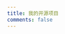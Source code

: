 ```yaml
---
title: 我的开源项目
comments: false
---
```


<script>
  window.addEventListener('load', init)
  // document.addEventListener('pjax:complete', init)
  function init() {
    document.querySelector('.project-list').addEventListener('click', function(e) {
      console.log(e)
      console.log(e.target)
      console.log(e.currentTarget)
      const targetEl = e.target
      if (targetEl.dataset['github']) {
        goUrl(targetEl.dataset['github'])
      } else {
        const projectItem = targetEl.closest('.project-item')
        const githubUrl = projectItem.dataset['github']
        goUrl(githubUrl)
      }
      return false
    })
    loadProjectList(projectList)
  }
  function goUrl(url) {
    if (!url) return
    window.open(url, '_blank')
  }
  function genUrlGroup (projectName) {
    return {
      repo: `https://github.com/gxr404/${projectName}`,
      star: `https://img.shields.io/github/stars/gxr404/${projectName}`,
      fork: `https://img.shields.io/github/forks/gxr404/${projectName}`,
    }
  }
  const projectList = [
    {
      name: 'yuque-dl',
      desc: 'yuque 语雀知识库下载',
      ...genUrlGroup('yuque-dl')
    },
    {
      name: 'gen-short-vid',
      desc: '便捷生成短视频',
      ...genUrlGroup('gen-short-vid')
    },
    {
      name: 'BilibiliVideoDownloadFork',
      desc: 'fork自BilibiliVideoDownload, 为了修复已知bug',
      ...genUrlGroup('BilibiliVideoDownloadFork')
    },
    {
      name: 'blockchain-tool',
      desc: '区块链工具集',
      ...genUrlGroup('blockchain-tool')
    },
    {
      name: 'comic-book-dl',
      desc: '漫画下载器',
      ...genUrlGroup('comic-book-dl')
    },
    {
      name: 'comic-book-browser',
      desc: '与comic-book-dl搭配使用的漫画浏览器',
      ...genUrlGroup('comic-book-dl')
    },
    {
      name: 'github-activity',
      desc: '查看github用户最近动态Web服务',
      ...genUrlGroup('github-activity')
    },
    {
      name: 'github-activity-webext',
      desc: '搭配github-activity的浏览器插件',
      ...genUrlGroup('github-activity-webext')
    },
    {
      name: 'doc-dl',
      desc: '将文章以markdown的格式保存到本地',
      ...genUrlGroup('doc-dl')
    },
    {
      name: 'md-to-anki',
      desc: '从markdown文件生成anki卡片',
      ...genUrlGroup('md-to-anki')
    },
    {
      name: 'Dict2AnkiFork',
      desc: 'fork Dict2Anki 修bug',
      ...genUrlGroup('Dict2AnkiFork')
    },
  ]

  function loadProjectList(projectList) {
    const listEl = document.querySelector('.project-list')
    let listContent = ''
    projectList.forEach(function(item) {
      listContent += genTemplate(item)
    })
    listEl.innerHTML = listContent
  }
  function genTemplate(item) {
    return `
      <div class="project-item" data-github="${item.repo}">
        <div>
          <p class="tit">${item.name}</p>
          <p class="desc">${item.desc}</p>
        </div>
        <p class="state not-zoom">
          <img alt="GitHub Repo stars" src="${item.star}">
          <img alt="GitHub forks" src="${item.fork}">
        </p>
      </div>`
  }

</script>

<div class="project-list"></div>

<style>
p {
  padding: 0;
  margin: 0;
}
.project-list {
  display: grid;
  grid-gap: 20px;
  grid-template-columns: 1fr 1fr;
  justify-items: center;
  width:620px;
  margin: 0 auto;
}
.project-item {
  box-sizing: border-box;
  border: 1px solid #ccc;
  border-radius: 4px;
  width: 300px;
  cursor: pointer;
  transition: all 0.2s;
  padding: 16px 20px;
  display: flex;
  flex-direction: column;
  justify-content: space-evenly;
}
.project-item:hover {
  border-color: black;
  /* background-color: black; */
  /* border-color: #ccc;
  background-color: #ccc; */
}
.project-item:hover .tit {
  /* color: white; */
}
.project-item:hover .tit , .project-item:hover .desc {
  color: black;
}
.project-item .tit {
  font-size: 16px;
  line-height: 20px;
  font-weight: bold;
}
.project-item .desc {
  font-size: 14px;
  line-height: 20px;
  color: gray;
  margin-top: 4px;
}
.project-item .state {
 line-height: 0;
 margin-top: 16px
}
.project-item .state img {
  display: inline-block;
  border-radius: 0;
  margin: 0 10px 0 0;
}
</style>
